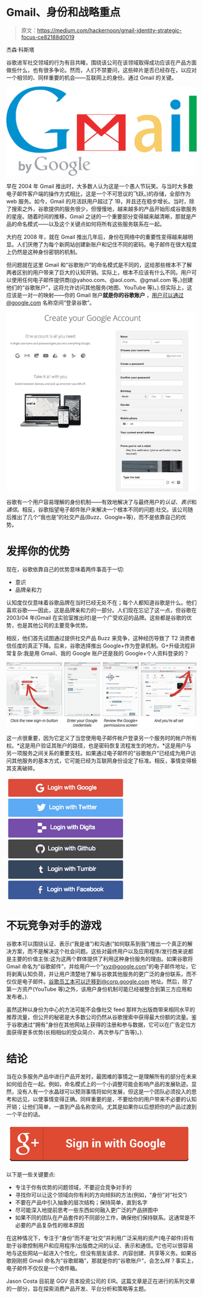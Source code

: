# Gmail、身份和战略重点

> 原文：<https://medium.com/hackernoon/gmail-identity-strategic-focus-ce82188d0019>

杰森·科斯塔

谷歌进军社交领域的行为有目共睹，围绕该公司在该领域取得成功应该在产品方面做些什么，也有很多争论。然而，人们不禁要问，这些碎片是否已经存在，以应对一个相邻的、同样重要的机会——互联网上的身份。通过 Gmail 的关键。

![](img/680c87bb0870c177f7f77dd1b38bb513.png)

早在 2004 年 Gmail 推出时，大多数人认为这是一个愚人节玩笑。与当时大多数电子邮件客户端的操作方式相比，这是一个不可思议的飞跃。)的存储，全部作为 web 服务。如今，Gmail 的月活跃用户超过了 1B，并且还在稳步增长。当时，除了搜索之外，谷歌提供的服务很少，但慢慢地，越来越多的产品开始形成谷歌服务的星座。随着时间的推移，Gmail 之谜的一个重要部分变得越来越清晰，那就是产品的命名模式——以及这个关键点如何将所有这些服务联系在一起。

大约在 2008 年，就在 Gmail 推出几年后，身份在网络中的重要性变得越来越明显。人们厌倦了为每个新网站创建新账户和记住不同的密码。电子邮件在很大程度上仍然是这种身份密钥的机制。

但问题就在这里 Gmail 和“谷歌账户”的命名模式是不同的，这给那些根本不了解两者区别的用户带来了巨大的认知开销。实际上，根本不应该有什么不同。用户可以使用任何电子邮件提供商(@yahoo.com、@aol.com、@gmail.com 等。)创建他们的“谷歌账户”，这将允许访问其他服务(地图、YouTube 等)。).但实际上，这应该是一对一的映射——你的 Gmail 账户**就是你的谷歌账户** ，用户可以通过@google.com 名称空间“登录谷歌”。

![](img/c14c16c53a1f7efe199849b138b05782.png)

谷歌有一个用户容易理解的身份机制——有效地解决了与最终用户的*认证*、*表示*和*通信*。相反，谷歌指望电子邮件账户来解决一个根本不同的问题:社交。该公司随后推出了几个“我也是”的社交产品(Buzz、Google+等)，而不是依靠自己的优势。

# **发挥你的优势**

现在，谷歌依靠自己的优势意味着两件事高于一切:

*   意识
*   品牌亲和力

认知度仅仅意味着谷歌品牌在当时已经无处不在；每个人都知道谷歌是什么。他们喜欢谷歌——因此，这是品牌亲和力的一部分。人们现在忘记了这一点，但谷歌在 2003/04 年(Gmail 在实验室推出时)是一个广受欢迎的品牌。这些都是谷歌的优势，也是其他公司的主要竞争优势。

相反，他们首先试图通过提供社交产品 Buzz 来竞争，这种经历导致了 T2 消费者信任度的真正下降。后来，谷歌选择推出 Google+作为登录机制。G+升级流程非常复杂:我是用 Gmail、我的 Google 账户还是我的 Google+个人资料登录的？

![](img/9936257f7d482c38a7ce908ca225a883.png)

这一点很重要，因为它定义了当您使用电子邮件帐户登录另一个服务时的帐户所有权。*这是用户验证其账户的路径，也是密码恢复流程发生的地方。*这是用户与另一项服务之间关系的重要支柱。如果通过电子邮件的“谷歌账户”已经成为用户访问其他服务的基本方式，它可能已经为互联网身份设定了标准。相反，事情变得极其支离破碎。

![](img/3d95247c5d43cee40810676d875f3b69.png)

# **不玩竞争对手的游戏**

谷歌本可以围绕认证、表示(“我是谁”)和沟通(“如何联系到我”)推出一个真正的解决方案，而不是解决这个社会问题。这些对最终用户以及应用程序/发行商来说都是主要的价值主张:这为这两个群体提供了利用这种身份服务的理由。如果谷歌将 Gmail 命名为“谷歌邮件”，并给用户一个“[xyz@google.com](mailto:xyz@google.com)”的电子邮件地址，它将剥离认知负荷，并让用户清楚地了解与谷歌其他服务的更广泛的身份联系，而不仅仅是电子邮件。谷歌员工本可以迁移到@corp.google.com 地址。然后，除了第一方资产(YouTube 等)之外，该用户身份机制可能已经被整合到第三方应用和发布者。).

虽然这种以身份为中心的方法可能不会像社交 feed 那样为出版商带来相同水平的推荐流量，但公开的秘密是大多数公司仍然从谷歌搜索中获得最大份额的流量。鉴于谷歌通过“拥有”身份在其他网站上获得的注册和参与数据，它可以在广告定位方面获得更多优势(长相相似的受众简介、再次参与广告等)。).

# **结论**

当在众多服务产品中进行产品开发时，最困难的事情之一是理解所有的部分在未来如何组合在一起。例如，命名模式上的一个小调整可能会影响产品的发展轨迹。显然，没有人有一个水晶球可以预测事情将如何发展，但这是一个团队必须投入的思考和远见，以使事情变得正确。同样重要的是，不要给你的用户带来不必要的认知开销；让他们简单，一直到产品名称空间。尤其是如果你以后想把你的产品过渡到一个平台的话。

![](img/859a7a012a53a611c7ee1dc8b66a0f0e.png)

以下是一些关键要点:

*   专注于你有优势的问题领域，不要迎合竞争对手的
*   寻找你可以让这个领域向你有利的方向倾斜的方法(例如，“身份”对“社交”)
*   不要在产品中引入抽象的层次结构；保持简单，直到名字
*   尽可能深入地提前思考一些东西如何融入更广泛的产品拼图中
*   如果不同的团队在产品套件的不同部分工作，确保他们保持联系。这通常是不必要的产品复杂性的根本原因

在这种情况下，专注于“身份”而不是“社交”并利用广泛采用的资产(电子邮件)将有助于谷歌控制用户和应用程序/出版商之间的认证、表示和通信。它也可以很容易地与这些网站一起进入个性化，但没有朋友请求、内容创建、共享等义务。如果谷歌刚刚把 Gmail 命名为“谷歌邮箱”，那就是你的“谷歌账户”，会怎么样？事实上，电子邮件不仅仅是一个收件箱。

Jason Costa 目前是 GGV 资本投资公司的 EIR。这篇文章是正在进行的系列文章的一部分，旨在探索消费产品开发、平台分析和策略等主题。